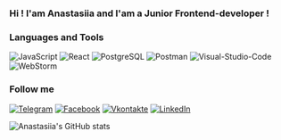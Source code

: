 ### Hi ! I'am Anastasiia and I'am a Junior Frontend-developer !

### Languages and Tools

![JavaScript](https://img.shields.io/badge/-JavaScript-090909?style=for-the-badge&logo=JavaScript)
![React](https://img.shields.io/badge/-React-090909?style=for-the-badge&logo=React)
![PostgreSQL](https://img.shields.io/badge/-PostgreSQL-090909?style=for-the-badge&logo=PostgreSQL)
![Postman](https://img.shields.io/badge/-Postman-090909?style=for-the-badge&logo=Postman)
![Visual-Studio-Code](https://img.shields.io/badge/-VScode-090909?style=for-the-badge&logo=Visual-Studio-Code)
![WebStorm](https://img.shields.io/badge/-WebStorm-090909?style=for-the-badge&logo=WebStorm)

### Follow me

[![Telegram](https://img.shields.io/badge/-Telegram-090909?style=for-the-badge&logo=Telegram)](https://t.me/jane_doe999)
[![Facebook](https://img.shields.io/badge/-Facebook-090909?style=for-the-badge&logo=Facebook)](https://www.facebook.com/empty.shell.12)
[![Vkontakte](https://img.shields.io/badge/-Vkontakte-090909?style=for-the-badge&logo=Vkontakte)](https://vk.com/emptysh)
[![LinkedIn](https://img.shields.io/badge/-LinkedIn-090909?style=for-the-badge&logo=LinkedIn)](https://www.linkedin.com/in/anastasia-kazak)

![Anastasiia's GitHub stats](https://github-readme-stats.vercel.app/api?username=Jane-Doe666&show_icons=true&theme=material-palenight)
